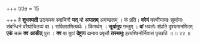 +++
title = 15

+++
हे **शुभस्पती** उदकस्य स्वामिनौ **यत्** यौ **अयातम्** अगच्छतम् । कं प्रति। **वरेयं** वरणीयायाः सूर्यायाः संबन्धिनं वरैर्याचितव्यं वा । सवितारमित्यर्थः । किमर्थम् । **सूर्यामुप** गन्तुम् । **वां** भवतोः संप्रति दृश्यमानमिदम् **एकं** चक्रं **क्व** **आसीत्** पुरा । **क्व** वा युवां **देष्ट्राय** दानाय प्रवृत्तौ **तस्थथुः** इत्यश्विनोर्निवासं पृच्छति ॥ ॥ २२ ॥